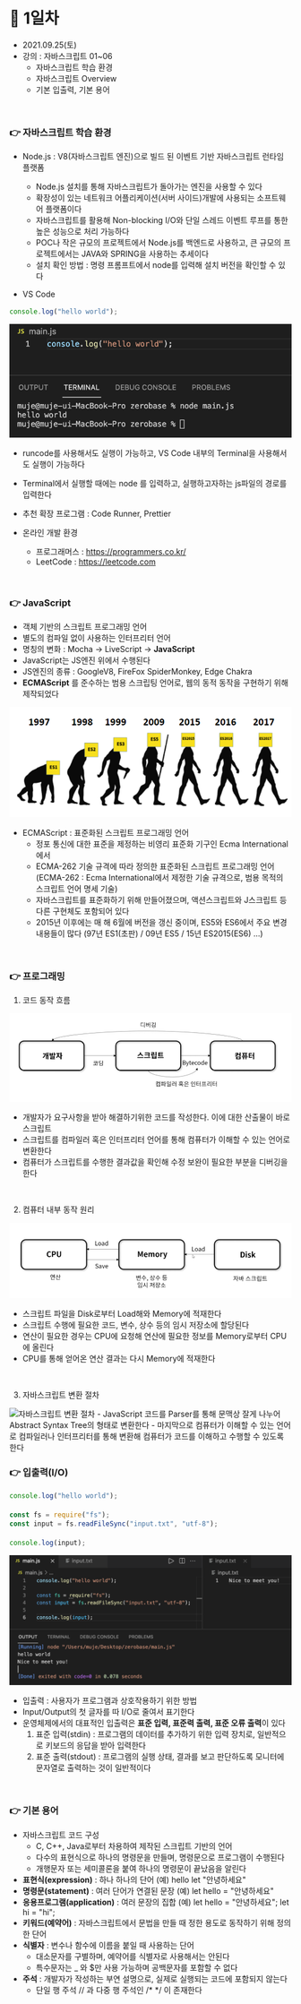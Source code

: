 # 📌 1일차 
- 2021.09.25(토)
- 강의 : 자바스크립트 01~06
  - 자바스크립트 학습 환경
  - 자바스크립트 Overview
  - 기본 입출력, 기본 용어
  
<br>

### 👉 자바스크립트 학습 환경

- Node.js : V8(자바스크립트 엔진)으로 빌드 된 이벤트 기반 자바스크립트 런타임 플랫폼
  - Node.js 설치를 통해 자바스크립트가 돌아가는 엔진을 사용할 수 있다
  - 확장성이 있는 네트워크 어플리케이션(서버 사이드)개발에 사용되는 소프트웨어 플랫폼이다
  - 자바스크립트를 활용해 Non-blocking I/O와 단일 스레드 이벤트 루프를 통한 높은 성능으로 처리 가능하다 
  - POC나 작은 규모의 프로젝트에서 Node.js를 백엔드로 사용하고, 큰 규모의 프로젝트에서는 JAVA와 SPRING을 사용하는 추세이다
  - 설치 확인 방법 : 명령 프롬프트에서 node를 입력해 설치 버전을 확인할 수 있다 

- VS Code
```javascript
console.log("hello world");
```
![Hello-world](./img/001.png)
  - runcode를 사용해서도 실행이 가능하고, VS Code 내부의 Terminal을 사용해서도 실행이 가능하다
  - Terminal에서 실행할 때에는 node 를 입력하고, 실행하고자하는 js파일의 경로를 입력한다
  - 추천 확장 프로그램 : Code Runner, Prettier

- 온라인 개발 환경
  - 프로그래머스 : https://programmers.co.kr/
  - LeetCode : https://leetcode.com  

<br>


### 👉 JavaScript
- 객체 기반의 스크립트 프로그래밍 언어
- 별도의 컴파일 없이 사용하는 인터프리터 언어 
- 명칭의 변화 : Mocha → LiveScript → **JavaScript**
- JavaScript는 JS엔진 위에서 수행된다
- JS엔진의 종류 : GoogleV8, FireFox SpiderMonkey, Edge Chakra
- **ECMAScript** 를 준수하는 범용 스크립팅 언어로, 웹의 동적 동작을 구현하기 위해 제작되었다

![ECMA-Script](./img/002.png)
- ECMAScript : 표준화된 스크립트 프로그래밍 언어
  - 정포 통신에 대한 표준을 제정하는 비영리 표준화 기구인 Ecma International에서
  - ECMA-262 기술 규격에 따라 정의한 표준화된 스크립트 프로그래밍 언어 
    (ECMA-262 : Ecma International에서 제정한 기술 규격으로, 범용 목적의 스크립트 언어 명세 기술)
  - 자바스크립트를 표준화하기 위해 만들어졌으며, 액션스크립트와 J스크립트 등 다른 구현체도 포함되어 있다
  - 2015년 이후에는 매 해 6월에 버전을 갱신 중이며, ES5와 ES6에서 주요 변경 내용들이 많다 
    (97년 ES1(초판) / 09년 ES5 / 15년 ES2015(ES6) ...)

<br>



### 👉 프로그래밍
1. 코드 동작 흐름

![Code-FLow](./img/003.png)
- 개발자가 요구사항을 받아 해결하기위한 코드를 작성한다. 이에 대한 산출물이 바로 스크립트
- 스크립트를 컴파일러 혹은 인터프리터 언어를 통해 컴퓨터가 이해할 수 있는 언어로 변환한다
- 컴퓨터가 스크립트를 수행한 결과값을 확인해 수정 보완이 필요한 부분을 디버깅을 한다

<br>

2. 컴퓨터 내부 동작 원리

![컴퓨터 내부 동작 원리](./img/004.png)
- 스크립트 파일을 Disk로부터 Load해와 Memory에 적재한다
- 스크립트 수행에 필요한 코드, 변수, 상수 등의 임시 저장소에 할당된다
- 연산이 필요한 경우는 CPU에 요청해 연산에 필요한 정보를 Memory로부터 CPU에 올린다
- CPU를 통해 얻어온 연산 결과는 다시 Memory에 적재한다

<br>

3. 자바스크립트 변환 절차
<img src="https://v8.dev/_img/background-compilation/bytecode.svg" alt="자바스크립트 변환 절차">
- JavaScript 코드를 Parser를 통해 문맥상 잘게 나누어 Abstract Syntax Tree의 형태로 변환한다
- 마지막으로 컴퓨터가 이해할 수 있는 언어로 컴파일러나 인터프리터를 통해 변환해 컴퓨터가 코드를 이해하고 수행할 수 있도록 한다

<br>


### 👉 입출력(I/O)
```javascript
console.log("hello world");

const fs = require("fs");
const input = fs.readFileSync("input.txt", "utf-8");

console.log(input);
```
![I/O example](./img/005.png)

- 입출력 : 사용자가 프로그램과 상호작용하기 위한 방법
- Input/Output의 첫 글자를 따 I/O로 줄여서 표기한다
- 운영체제에서의 대표적인 입출력은 **표준 입력, 표준력 출력, 표준 오류 출력**이 있다
  1. 표준 입력(stdin) : 프로그램의 데이터를 추가하기 위한 입력 장치로, 일반적으로 키보드의 응답을 받아 입력한다
  2. 표준 출력(stdout) : 프로그램의 실행 상태, 결과를 보고 판단하도록 모니터에 문자열로 출력하는 것이 일반적이다
<br>



### 👉 기본 용어
- 자바스크립트 코드 구성
  - C, C++, Java로부터 차용하여 제작된 스크립트 기반의 언어
  - 다수의 표현식으로 하나의 명령문을 만들며, 명령문으로 프로그램이 수행된다
  - 개행문자 또는 세미콜론을 붙여 하나의 명령문이 끝났음을 알린다 
- **표현식(expression)** : 하나 하나의 단어 (예) hello let "안녕하세요"
- **명령문(statement)** : 여러 단어가 연결된 문장 (예) let hello = "안녕하세요"
- **응용프로그램(application)** : 여러 문장의 집합 (예) let hello = "안녕하세요"; let hi = "hi";
- **키워드(예약어)** : 자바스크립트에서 문법을 만들 때 정한 용도로 동작하기 위해 정의한 단어
- **식별자** : 변수나 함수에 이름을 붙일 때 사용하는 단어
  - 대소문자를 구별하며, 예약어를 식별자로 사용해서는 안된다
  - 특수문자는 _ 와 $만 사용 가능하며 공백문자를 포함할 수 없다
- **주석** : 개발자가 작성하는 부연 설명으로, 실제로 실행되는 코드에 포함되지 않는다 
  - 단일 행 주석 // 과 다중 행 주석인 /* */ 이 존재한다


<br>


